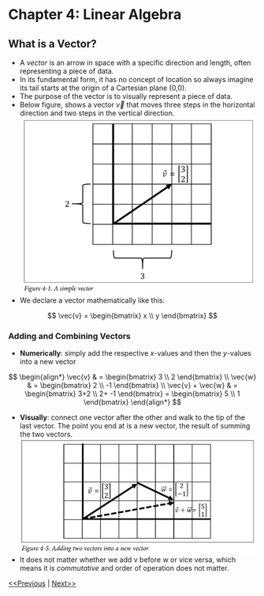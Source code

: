 # Chapter 4: Linear Algebra
## What is a Vector?
* A _vector_ is an arrow in space with a specific direction and length, often representing a piece of data.
* In its fundamental form, it has no concept of location so always imagine its tail starts at the origin of a Cartesian plane (0,0).
* The purpose of the vector is to visually represent a piece of data.
* Below figure, shows a vector $\vec{v}$ that moves three steps in the horizontal direction and two steps in the vertical direction.
![A simple vector](./images/vector-01.jpg)  
* We declare a vector mathematically like this:

$$
\vec{v} = \begin{bmatrix}
x \\
y
\end{bmatrix}
$$

### Adding and Combining Vectors
* **Numerically**: simply add the respective $x$-values and then the $y$-values into a new vector

$$
\begin{align*}
\vec{v} & = \begin{bmatrix} 3 \\ 2 \end{bmatrix} \\
\vec{w} & = \begin{bmatrix} 2 \\ -1 \end{bmatrix} \\
\vec{v} + \vec{w} & = \begin{bmatrix} 3+2 \\ 2+ -1 \end{bmatrix} = \begin{bmatrix} 5 \\ 1 \end{bmatrix}
\end{align*}
$$

* **Visually**: connect one vector after the other and walk to the tip of the last vector. The point you end at is a new vector, the result of summing the two vectors.  
![Adding two vectors into a new vector](./images/vector-02.jpg)
* It does not matter whether we add v before w or vice versa, which means it is _commutative_ and order of operation does not matter.


[<<Previous](../statistics_hypothesis_testing/README.md) | [Next>>]()